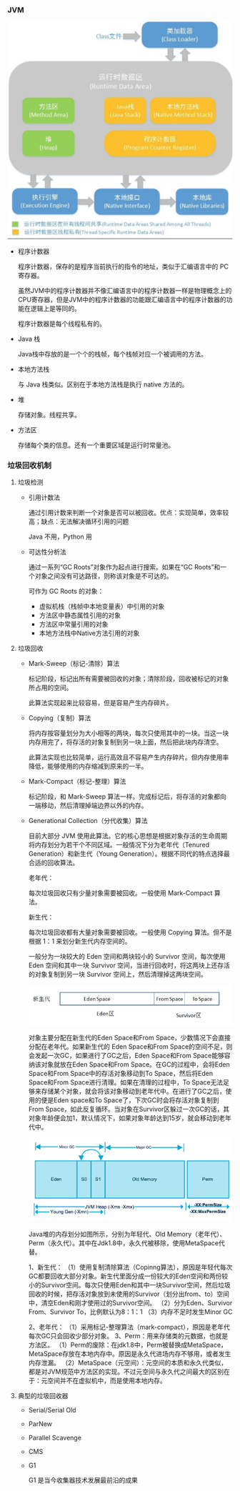 ### JVM

<img src="assets/java-jvm/image-20191119001446096.png" alt="image-20191119001446096"/>



[](https://www.zhihu.com/question/24304289)

- 程序计数器

  程序计数器，保存的是程序当前执行的指令的地址，类似于汇编语言中的 PC 寄存器。

  虽然JVM中的程序计数器并不像汇编语言中的程序计数器一样是物理概念上的CPU寄存器，但是JVM中的程序计数器的功能跟汇编语言中的程序计数器的功能在逻辑上是等同的。

  程序计数器是每个线程私有的。

- Java 栈

  Java栈中存放的是一个个的栈帧，每个栈帧对应一个被调用的方法。

- 本地方法栈

  与 Java 栈类似。区别在于本地方法栈是执行 native 方法的。

- 堆

  存储对象。线程共享。

- 方法区

  存储每个类的信息。还有一个重要区域是运行时常量池。

### 垃圾回收机制

1. 垃圾检测

   - 引用计数法

     通过引用计数来判断一个对象是否可以被回收。优点：实现简单，效率较高；缺点：无法解决循环引用的问题

     Java 不用，Python 用

   - 可达性分析法

     通过一系列“GC Roots”对象作为起点进行搜索。如果在“GC Roots”和一个对象之间没有可达路径，则称该对象是不可达的。

     可作为 GC Roots 的对象：

     - 虚拟机栈（栈帧中本地变量表）中引用的对象
     - 方法区中静态属性引用的对象
     - 方法区中常量引用的对象
     - 本地方法栈中Native方法引用的对象

2. 垃圾回收

   - Mark-Sweep（标记-清除）算法

     标记阶段，标记出所有需要被回收的对象；清除阶段，回收被标记的对象所占用的空间。

     此算法实现起来比较容易，但是容易产生内存碎片。

   - Copying（复制）算法

     将内存按容量划分为大小相等的两块，每次只使用其中的一块。当这一块内存用完了，将存活的对象复制到另一块上面，然后把此块内存清空。

     此算法实现也比较简单，运行高效且不容易产生内存碎片。但内存使用率降低，能够使用的内存缩减到原来的一半。

   - Mark-Compact（标记-整理）算法

     标记阶段，和 Mark-Sweep 算法一样。完成标记后，将存活的对象都向一端移动，然后清理掉端边界以外的内存。

   - Generational Collection（分代收集）算法

     目前大部分 JVM 使用此算法。它的核心思想是根据对象存活的生命周期将内存划分为若干个不同区域。一般情况下分为老年代（Tenured Generation）和新生代（Young Generation）。根据不同代的特点选择最合适的回收算法。

     老年代：

     每次垃圾回收只有少量对象需要被回收。一般使用 Mark-Compact 算法。

     新生代：

     每次垃圾回收都有大量对象需要被回收。一般使用 Copying 算法。但不是根据 1：1 来划分新生代内存空间的。

     一般分为一块较大的 Eden 空间和两块较小的 Survivor 空间，每次使用 Eden 空间和其中一块 Survivor 空间，当进行回收时，将这两块上还存活的对象复制到另一块 Survivor 空间上，然后清理掉这两块空间。

     ![img](assets/java-jvm/181512325519249.jpg)

     对象主要分配在新生代的Eden Space和From Space，少数情况下会直接分配在老年代。如果新生代的 Eden Space和From Space的空间不足，则会发起一次GC，如果进行了GC之后，Eden Space和From Space能够容纳该对象就放在Eden Space和From Space。在GC的过程中，会将Eden Space和From Space中的存活对象移动到To Space，然后将Eden Space和From Space进行清理。如果在清理的过程中，To Space无法足够来存储某个对象，就会将该对象移动到老年代中。在进行了GC之后，使用的便是Eden space和To Space了，下次GC时会将存活对象复制到From Space，如此反复循环。当对象在Survivor区躲过一次GC的话，其对象年龄便会加1，默认情况下，如果对象年龄达到15岁，就会移动到老年代中。

     ![image-20200305232705354](assets/java-jvm/image-20200305232705354.png)

     Java堆的内存划分如图所示，分别为年轻代、Old Memory（老年代）、Perm（永久代）。其中在Jdk1.8中，永久代被移除，使用MetaSpace代替。

     1、新生代：
     （1）使用复制清除算法（Copinng算法），原因是年轻代每次GC都要回收大部分对象。新生代里面分成一份较大的Eden空间和两份较小的Survivor空间。每次只使用Eden和其中一块Survivor空间，然后垃圾回收的时候，把存活对象放到未使用的Survivor（划分出from、to）空间中，清空Eden和刚才使用过的Survivor空间。
     （2）分为Eden、Survivor From、Survivor To，比例默认为8：1：1
     （3）内存不足时发生Minor GC

     2、老年代：
     （1）采用标记-整理算法（mark-compact），原因是老年代每次GC只会回收少部分对象。
     3、Perm：用来存储类的元数据，也就是方法区。
     （1）Perm的废除：在jdk1.8中，Perm被替换成MetaSpace，MetaSpace存放在本地内存中。原因是永久代进场内存不够用，或者发生内存泄漏。
     （2）MetaSpace（元空间）：元空间的本质和永久代类似，都是对JVM规范中方法区的实现。不过元空间与永久代之间最大的区别在于：元空间并不在虚拟机中，而是使用本地内存。

3. 典型的垃圾回收器

   - Serial/Serial Old

   - ParNew

   - Parallel Scavenge

   - CMS

   - G1

     G1 是当今收集器技术发展最前沿的成果
